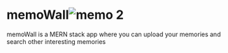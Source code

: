 # memoWall![memo 2](https://user-images.githubusercontent.com/62410934/170193159-a7ea4443-9c53-415f-8c41-68e65a63cfb2.png)


memoWall is a MERN stack app where you can upload your memories and search other interesting memories
